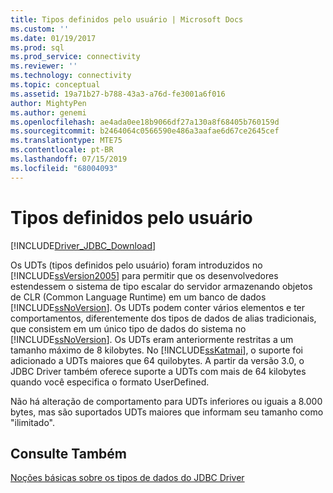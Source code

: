 ```yaml
---
title: Tipos definidos pelo usuário | Microsoft Docs
ms.custom: ''
ms.date: 01/19/2017
ms.prod: sql
ms.prod_service: connectivity
ms.reviewer: ''
ms.technology: connectivity
ms.topic: conceptual
ms.assetid: 19a71b27-b788-43a3-a76d-fe3001a6f016
author: MightyPen
ms.author: genemi
ms.openlocfilehash: ae4ada0ee18b9066df27a130a8f68405b760159d
ms.sourcegitcommit: b2464064c0566590e486a3aafae6d67ce2645cef
ms.translationtype: MTE75
ms.contentlocale: pt-BR
ms.lasthandoff: 07/15/2019
ms.locfileid: "68004093"
---
```

# <a name="user-defined-types"></a>Tipos definidos pelo usuário

[!INCLUDE[Driver_JDBC_Download](../../includes/driver_jdbc_download.md)]

Os UDTs (tipos definidos pelo usuário) foram introduzidos no [!INCLUDE[ssVersion2005](../../includes/ssversion2005-md.md)] para permitir que os desenvolvedores estendessem o sistema de tipo escalar do servidor armazenando objetos de CLR (Common Language Runtime) em um banco de dados [!INCLUDE[ssNoVersion](../../includes/ssnoversion-md.md)]. Os UDTs podem conter vários elementos e ter comportamentos, diferentemente dos tipos de dados de alias tradicionais, que consistem em um único tipo de dados do sistema no [!INCLUDE[ssNoVersion](../../includes/ssnoversion-md.md)]. Os UDTs eram anteriormente restritas a um tamanho máximo de 8 kilobytes. No [!INCLUDE[ssKatmai](../../includes/sskatmai_md.md)], o suporte foi adicionado a UDTs maiores que 64 quilobytes. A partir da versão 3.0, o JDBC Driver também oferece suporte a UDTs com mais de 64 kilobytes quando você especifica o formato UserDefined.

Não há alteração de comportamento para UDTs inferiores ou iguais a 8.000 bytes, mas são suportados UDTs maiores que informam seu tamanho como "ilimitado".

## <a name="see-also"></a>Consulte Também

[Noções básicas sobre os tipos de dados do JDBC Driver](../../connect/jdbc/understanding-the-jdbc-driver-data-types.md)
